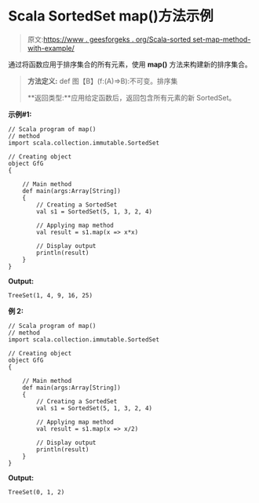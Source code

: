 # Scala SortedSet map()方法示例

> 原文:[https://www . geesforgeks . org/Scala-sorted set-map-method-with-example/](https://www.geeksforgeeks.org/scala-sortedset-map-method-with-example/)

通过将函数应用于排序集合的所有元素，使用 **map()** 方法来构建新的排序集合。

> **方法定义:** def 图【B】(f:(A)=>B):不可变。排序集
> 
> **返回类型:**应用给定函数后，返回包含所有元素的新 SortedSet。

**示例#1:**

```
// Scala program of map() 
// method 
import scala.collection.immutable.SortedSet 

// Creating object 
object GfG 
{ 

    // Main method 
    def main(args:Array[String]) 
    { 
        // Creating a SortedSet 
        val s1 = SortedSet(5, 1, 3, 2, 4) 

        // Applying map method 
        val result = s1.map(x => x*x)

        // Display output
        println(result)
    } 
} 
```

**Output:**

```
TreeSet(1, 4, 9, 16, 25)

```

**例 2:**

```
// Scala program of map() 
// method 
import scala.collection.immutable.SortedSet 

// Creating object 
object GfG 
{ 

    // Main method 
    def main(args:Array[String]) 
    { 
        // Creating a SortedSet 
        val s1 = SortedSet(5, 1, 3, 2, 4) 

        // Applying map method 
        val result = s1.map(x => x/2)

        // Display output
        println(result)
    } 
} 
```

**Output:**

```
TreeSet(0, 1, 2)

```